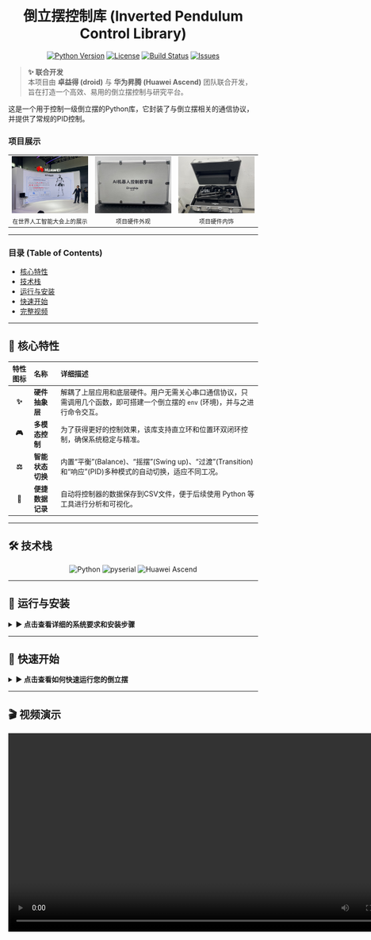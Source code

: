 <div align="center">

# 倒立摆控制库 (Inverted Pendulum Control Library)

</div>

<div align="center">

[![Python Version](https://img.shields.io/badge/Python-3.7+-blue.svg?style=for-the-badge&logo=python)](https://www.python.org/downloads/)
[![License](https://img.shields.io/badge/License-MIT-green.svg?style=for-the-badge)](https://opensource.org/licenses/MIT)
[![Build Status](https://img.shields.io/badge/Build-Passing-brightgreen.svg?style=for-the-badge&logo=githubactions)](https://github.com/)
[![Issues](https://img.shields.io/github/issues/your-username/your-repo?style=for-the-badge&logo=github)](https://github.com/your-username/your-repo/issues)

</div>

> **✨ 联合开发** <br>
> 本项目由 **卓益得 (droid)** 与 **华为昇腾 (Huawei Ascend)** 团队联合开发，旨在打造一个高效、易用的倒立摆控制与研究平台。

这是一个用于控制一级倒立摆的Python库，它封装了与倒立摆相关的通信协议，并提供了常规的PID控制。

### 项目展示
<table>
  <tr>
    <td align="center">
      <img src="resources/WAIC.jpg" alt="WAIC show" width="520">
      <br>
      <sub>在世界人工智能大会上的展示</sub>
    </td>
    <td align="center">
      <img src="resources/outlook.jpg" alt="outfit" width="520">
      <br>
      <sub>项目硬件外观</sub>
    </td>
    <td align="center">
      <img src="resources/inner.jpg" alt="outfit" width="520">
      <br>
      <sub>项目硬件内饰</sub>
    </td>
  </tr>
</table>

---

### **目录 (Table of Contents)**
* [核心特性](#-核心特性)
* [技术栈](#-技术栈)
* [运行与安装](#-运行与安装)
* [快速开始](#-快速开始)
* [完整视频](#-视频演示)

---

## 🌟 核心特性

| 特性图标 | 名称 | 详细描述 |
| :---: | :--- | :--- |
| **✨** | **硬件抽象层** | 解耦了上层应用和底层硬件。用户无需关心串口通信协议，只需调用几个函数，即可搭建一个倒立摆的 `env` (环境)，并与之进行命令交互。 |
| **🎮** | **多模态控制** | 为了获得更好的控制效果，该库支持直立环和位置环双闭环控制，确保系统稳定与精准。 |
| **⚖️** | **智能状态切换** | 内置“平衡”(Balance)、“摇摆”(Swing up)、“过渡”(Transition)和“响应”(PID)多种模式的自动切换，适应不同工况。 |
| **📂** | **便捷数据记录** | 自动将控制器的数据保存到CSV文件，便于后续使用 Python 等工具进行分析和可视化。 |

---

## 🛠️ 技术栈

<div align="center">
  <img src="https://img.shields.io/badge/Python-3776AB?style=for-the-badge&logo=python&logoColor=white" alt="Python">
  <img src="https://img.shields.io/badge/PySerial-A4161A?style=for-the-badge" alt="pyserial">
  <img src="https://img.shields.io/badge/Huawei%20Ascend-DE0027?style=for-the-badge&logo=huawei" alt="Huawei Ascend">
</div>

---

## 📖 运行与安装

<details>
<summary><strong>► 点击查看详细的系统要求和安装步骤</strong></summary>

#### 系统要求
* Python 3.7+
* `pyserial` 库

#### 安装步骤
1.  克隆或下载此项目到您的本地计算机。
2.  打开终端，导航到项目根目录 (即包含 `setup.py` 文件的目录)。
3.  运行以下命令进行安装：
    ```bash
    pip install -e .
    ```
    这样，`pendulum_control` 库便会安装到您的Python环境中。

</details>

---

## 🚀 快速开始

<details>
<summary><strong>► 点击查看如何快速运行您的倒立摆</strong></summary>

安装完成后，您可以直接运行示例文件来自动倒立摆。

1.  **⚡️ 修改配置文件**：打开 `examples/demo.py` 文件。
2.  **🔌 修改端口**：根据您的系统，修改 `ENCODER_SERIAL_PORT` 和 `MOTOR_SERIAL_PORT` 的值。
3.  **🔧 调整PID参数**：您可以通过 `CONTROL_CONFIG` 字典来修改PID增益(`kp`, `ki`, `kd`)，以获得最佳性能。
4.  **🚀 运行演示**：在终端中，导航到 `examples/` 目录并运行：
    ```bash
    python demo.py
    ```
    系统将开始运行，您可在终端看到倒立摆的实时状态。按下 `Ctrl+C` 可以安全地终止程序。

</details>

---

## 🎬 视频演示

<div align="center">
  <video src="resources/pid.mp4" controls width="800"></video>
</div>